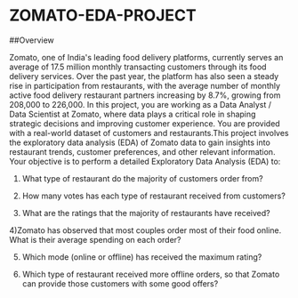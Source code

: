 # ZOMATO-EDA-PROJECT

##Overview

Zomato, one of India's leading food delivery platforms, currently serves an average of 17.5 million monthly transacting customers through its food delivery services. Over the past year, the platform has also seen a steady rise in participation from restaurants, with the average number of monthly active food delivery restaurant partners increasing by 8.7%, growing from 208,000 to 226,000.
In this project, you are working as a Data Analyst / Data Scientist at Zomato, where data plays a critical role in shaping strategic decisions and improving customer experience. You are provided with a real-world dataset of customers and restaurants.This project involves the exploratory data analysis (EDA) of Zomato data to gain insights into restaurant trends, customer preferences, and other relevant information. Your objective is to perform a detailed Exploratory Data Analysis (EDA) to:

1) What type of restaurant do the majority of customers order from?

2) How many votes has each type of restaurant received from customers?

3) What are the ratings that the majority of restaurants have received?

4)Zomato has observed that most couples order most of their food online. What is their average spending on each order?

5) Which mode (online or offline) has received the maximum rating?

6) Which type of restaurant received more offline orders, so that Zomato can provide those customers with some good offers?
